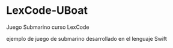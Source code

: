 # LexCode-UBoat
Juego Submarino curso LexCode

ejemplo de juego de submarino desarrollado en el lenguaje Swift
